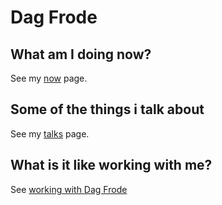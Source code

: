 # Dag Frode

## What am I doing now?

See my [now](/now/) page.

## Some of the things i talk about

See my [talks](/talks/) page.

## What is it like working with me?

See [working with Dag Frode](/work/manual)
